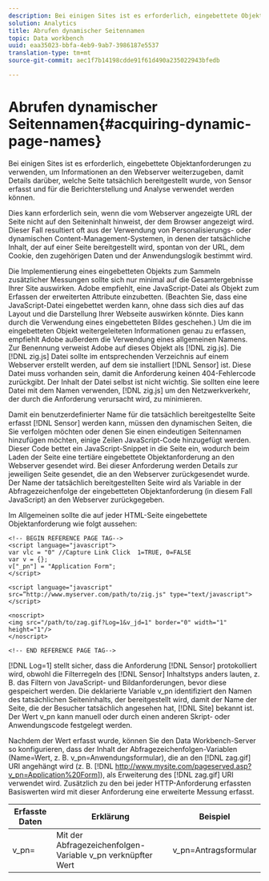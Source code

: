 ```yaml
---
description: Bei einigen Sites ist es erforderlich, eingebettete Objektanforderungen zu verwenden, um Informationen an den Webserver weiterzugeben, damit Details darüber, welche Seite tatsächlich bereitgestellt wurde, von Sensor erfasst und für die Berichterstellung und Analyse verwendet werden können.
solution: Analytics
title: Abrufen dynamischer Seitennamen
topic: Data workbench
uuid: eaa35023-bbfa-4eb9-9ab7-3986187e5537
translation-type: tm+mt
source-git-commit: aec1f7b14198cdde91f61d490a235022943bfedb

---
```



# Abrufen dynamischer Seitennamen{#acquiring-dynamic-page-names}

Bei einigen Sites ist es erforderlich, eingebettete Objektanforderungen zu verwenden, um Informationen an den Webserver weiterzugeben, damit Details darüber, welche Seite tatsächlich bereitgestellt wurde, von Sensor erfasst und für die Berichterstellung und Analyse verwendet werden können.

Dies kann erforderlich sein, wenn die vom Webserver angezeigte URL der Seite nicht auf den Seiteninhalt hinweist, der dem Browser angezeigt wird. Dieser Fall resultiert oft aus der Verwendung von Personalisierungs- oder dynamischen Content-Management-Systemen, in denen der tatsächliche Inhalt, der auf einer Seite bereitgestellt wird, spontan von der URL, dem Cookie, den zugehörigen Daten und der Anwendungslogik bestimmt wird.

Die Implementierung eines eingebetteten Objekts zum Sammeln zusätzlicher Messungen sollte sich nur minimal auf die Gesamtergebnisse Ihrer Site auswirken. Adobe empfiehlt, eine JavaScript-Datei als Objekt zum Erfassen der erweiterten Attribute einzubetten. (Beachten Sie, dass eine JavaScript-Datei eingebettet werden kann, ohne dass sich dies auf das Layout und die Darstellung Ihrer Webseite auswirken könnte. Dies kann durch die Verwendung eines eingebetteten Bildes geschehen.) Um die im eingebetteten Objekt weitergeleiteten Informationen genau zu erfassen, empfiehlt Adobe außerdem die Verwendung eines allgemeinen Namens. Zur Benennung verweist Adobe auf dieses Objekt als [!DNL zig.js]. Die [!DNL zig.js] Datei sollte im entsprechenden Verzeichnis auf einem Webserver erstellt werden, auf dem sie installiert [!DNL Sensor] ist. Diese Datei muss vorhanden sein, damit die Anforderung keinen 404-Fehlercode zurückgibt. Der Inhalt der Datei selbst ist nicht wichtig. Sie sollten eine leere Datei mit dem Namen verwenden, [!DNL zig.js] um den Netzwerkverkehr, der durch die Anforderung verursacht wird, zu minimieren.

Damit ein benutzerdefinierter Name für die tatsächlich bereitgestellte Seite erfasst [!DNL Sensor] werden kann, müssen den dynamischen Seiten, die Sie verfolgen möchten oder denen Sie einen eindeutigen Seitennamen hinzufügen möchten, einige Zeilen JavaScript-Code hinzugefügt werden. Dieser Code bettet ein JavaScript-Snippet in die Seite ein, wodurch beim Laden der Seite eine tertiäre eingebettete Objektanforderung an den Webserver gesendet wird. Bei dieser Anforderung werden Details zur jeweiligen Seite gesendet, die an den Webserver zurückgesendet wurde. Der Name der tatsächlich bereitgestellten Seite wird als Variable in der Abfragezeichenfolge der eingebetteten Objektanforderung (in diesem Fall JavaScript) an den Webserver zurückgegeben.

Im Allgemeinen sollte die auf jeder HTML-Seite eingebettete Objektanforderung wie folgt aussehen:

```
<!-- BEGIN REFERENCE PAGE TAG--> 
<script language="javascript"> 
var vlc = "0" //Capture Link Click  1=TRUE, 0=FALSE 
var v = {}; 
v["_pn"] = "Application Form"; 
</script> 
 
<script language="javascript" src=”http://www.myserver.com/path/to/zig.js" type="text/javascript"></script> 
 
<noscript> 
<img src="/path/to/zag.gif?Log=1&v_jd=1" border="0" width="1" height="1"/> 
</noscript> 
 
<!-- END REFERENCE PAGE TAG-->
```

[!DNL Log=1] stellt sicher, dass die Anforderung [!DNL Sensor] protokolliert wird, obwohl die Filterregeln des [!DNL Sensor] Inhaltstyps anders lauten, z. B. das Filtern von JavaScript- und Bildanforderungen, bevor diese gespeichert werden. Die deklarierte Variable v_pn identifiziert den Namen des tatsächlichen Seiteninhalts, der bereitgestellt wird, damit der Name der Seite, die der Besucher tatsächlich angesehen hat, [!DNL Site] bekannt ist. Der Wert v_pn kann manuell oder durch einen anderen Skript- oder Anwendungscode festgelegt werden.

Nachdem der Wert erfasst wurde, können Sie den Data Workbench-Server so konfigurieren, dass der Inhalt der Abfragezeichenfolgen-Variablen (Name=Wert, z. B. v_pn=Anwendungsformular), die an den [!DNL zag.gif] URI angehängt wird (z. B. [!DNL http://www.mysite.com/pageserved.asp?v_pn=Application%20Form]), als Erweiterung des [!DNL zag.gif] URI verwendet wird. Zusätzlich zu den bei jeder HTTP-Anforderung erfassten Basiswerten wird mit dieser Anforderung eine erweiterte Messung erfasst.

| Erfasste Daten | Erklärung | Beispiel |
|---|---|---|
| v_pn= | Mit der Abfragezeichenfolgen-Variable v_pn verknüpfter Wert | v_pn=Antragsformular |

